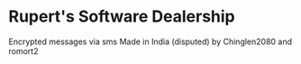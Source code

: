 # Rupert's Software Dealership
Encrypted messages via sms
Made in India (disputed) by Chinglen2080 and romort2 
